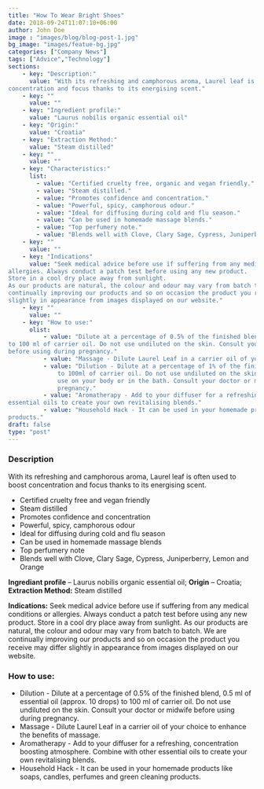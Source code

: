 ```yaml
---
title: "How To Wear Bright Shoes"
date: 2018-09-24T11:07:10+06:00
author: John Doe
image : "images/blog/blog-post-1.jpg"
bg_image: "images/featue-bg.jpg"
categories: ["Company News"]
tags: ["Advice","Technology"]
sections: 
    - key: "Description:"
      value: "With its refreshing and camphorous aroma, Laurel leaf is often used to boost
concentration and focus thanks to its energising scent."
    - key: ""
      value: ""
    - key: "Ingredient profile:"
      value: "Laurus nobilis organic essential oil"
    - key: "Origin:"
      value: "Croatia"
    - key: "Extraction Method:"
      value: "Steam distilled"
    - key: ""
      value: ""
    - key: "Characteristics:"
      list: 
        - value: "Certified cruelty free, organic and vegan friendly."
        - value: "Steam distilled."
        - value: "Promotes confidence and concentration."
        - value: "Powerful, spicy, camphorous odour."
        - value: "Ideal for diffusing during cold and flu season."
        - value: "Can be used in homemade massage blends."
        - value: "Top perfumery note."
        - value: "Blends well with Clove, Clary Sage, Cypress, Juniperberry, Lemon and Orange."
    - key: ""
      value: ""
    - key: "Indications"
      value: "Seek medical advice before use if suffering from any medical conditions or
allergies. Always conduct a patch test before using any new product.
Store in a cool dry place away from sunlight.
As our products are natural, the colour and odour may vary from batch to batch. We are
continually improving our products and so on occasion the product you receive may differ
slightly in appearance from images displayed on our website."
    - key: ""
      value: ""
    - key: "How to use:"
      olist: 
          - value: "Dilute at a percentage of 0.5% of the finished blend, 0.5 ml of essential oil (approx. 10 drops)
to 100 ml of carrier oil. Do not use undiluted on the skin. Consult your doctor or midwife
before using during pregnancy."
          - value: "Massage - Dilute Laurel Leaf in a carrier oil of your choice to enhance the benefits of massage."
          - value: "Dilution - Dilute at a percentage of 1% of the finished blend, typically 20 drops or 1 ml of essential oil
              to 100ml of carrier oil. Do not use undiluted on the skin. You can use up to 3% dilution for
              use on your body or in the bath. Consult your doctor or midwife before using during
              pregnancy."
          - value: "Aromatherapy - Add to your diffuser for a refreshing, concentration boosting atmosphere. Combine with other
essential oils to create your own revitalising blends."
          - value: "Household Hack - It can be used in your homemade products like soaps, candles, perfumes and green cleaning
products."
draft: false
type: "post"
---
```



### Description 

With its refreshing and camphorous aroma, Laurel leaf is often used to boost concentration and focus thanks to its energising scent.
* Certified cruelty free and vegan friendly
* Steam distilled
* Promotes confidence and concentration
* Powerful, spicy, camphorous odour
* Ideal for diffusing during cold and flu season
* Can be used in homemade massage blends
* Top perfumery note
* Blends well with Clove, Clary Sage, Cypress, Juniperberry, Lemon and Orange

**Ingrediant profile** – Laurus nobilis organic essential oil; **Origin** – Croatia; **Extraction Method:** Steam distilled
 
**Indications:** Seek medical advice before use if suffering from any medical conditions or allergies. Always conduct a patch test before using any new product.
Store in a cool dry place away from sunlight.
As our products are natural, the colour and odour may vary from batch to batch. We are continually improving our products and so on occasion the product you receive may differ slightly in appearance from images displayed on our website.
 
### How to use:
* Dilution -
Dilute at a percentage of 0.5% of the finished blend, 0.5 ml of essential oil (approx. 10 drops) to 100 ml of carrier oil. Do not use undiluted on the skin. Consult your doctor or midwife before using during pregnancy.
* Massage -
Dilute Laurel Leaf in a carrier oil of your choice to enhance the benefits of massage.
* Aromatherapy -
Add to your diffuser for a refreshing, concentration boosting atmosphere. Combine with other essential oils to create your own revitalising blends.
* Household Hack -
It can be used in your homemade products like soaps, candles, perfumes and green cleaning products.
